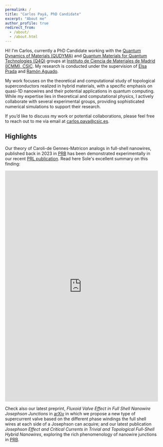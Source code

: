 ```yaml
---
permalink: /
title: "Carlos Payá, PhD Candidate"
excerpt: "About me"
author_profile: true
redirect_from: 
  - /about/
  - /about.html
---
```


Hi! I'm Carlos, currently a PhD Candidate working with the [Quantum Dynamics of Materials (QUDYMA)](https://sites.google.com/view/qudyma-icmm) and [Quantum Materials for Quantum Technologies (Q4Q)](https://wp.icmm.csic.es/tqe/) groups at [Instituto de Ciencia de Materiales de Madrid (ICMM), CSIC](https://www.icmm.csic.es/). My research is conducted under the supervision of [Elsa Prada](https://elsaprada.github.io/) and [Ramón Aguado](https://wp.icmm.csic.es/tqe/people/ramon-aguado/).

My work focuses on the theoretical and computational study of topological superconductors realized in hybrid materials, with a specific emphasis on quasi-1D nanowires and their potential applications in quantum computing. While my expertise lies in theoretical and computational physics, I actively collaborate with several experimental groups, providing sophisticated numerical simulations to support their research.

If you’d like to discuss my work or potential collaborations, please feel free to reach out to me via email at [carlos.paya@csic.es](mailto:carlos.paya@csic.es).


## Highlights

Our theory of Caroli-de Gennes-Matricon analogs in full-shell nanowires, published back in 2023 in [PRB](https://journals.aps.org/prb/abstract/10.1103/PhysRevB.107.155423) has been demonstrated experimentally in our recent [PRL publication](https://journals.aps.org/prl/abstract/10.1103/PhysRevLett.134.206302). Read here Sole's excellent summary on this finding:

<iframe src="https://www.linkedin.com/embed/feed/update/urn:li:share:7331389324178952192" height="759" width="504" frameborder="0" allowfullscreen="" title="Embedded post"></iframe>

Check also our latest preprint, *Fluxoid Valve Effect in Full Shell Nanowire Josephson Junctions* in [arXiv](https://arxiv.org/abs/2504.16989) in which we propose a new type of supercurrent valve based on the different phase windings the full shell wires at each side of a Josephson can acquire; and our latest publication *Josephson Effect and Critical Currents in Trivial and Topological Full-Shell Hybrid Nanowires*, exploring the rich phenomenology of nanowire junctions in [PRB](https://journals.aps.org/prb/abstract/10.1103/8mzs-dx7h).
